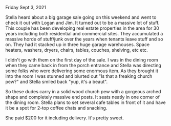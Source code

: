 Friday Sept 3, 2021

Stella heard about a big garage sale going on this weekend and went to check it out with Logan and Jim. It turned out to be a massive lot of stuff. This couple has been developing real estate properties in the area for 30 years including both residential and commercial sites. They accumulated a massive horde of stuff/junk over the years when tenants leave stuff and so on. They had it stacked up in three huge garage warehouses. Space heaters, washers, dryers, chairs, tables, couches, shelving, etc etc.

I didn't go with them on the first day of the sale. I was in the dining room when they came back in from the porch entrance and Stella was directing some folks who were delivering some enormous item. As they brought it into the room I was stunned and blurted out "Is that a freaking church pew?" and Stella smiled back "yup, it's a beaut".

So these dudes carry in a solid wood church pew with a gorgeous arched shape and completely massive end posts. It seats neatly in one corner of the dining room. Stella plans to set several cafe tables in front of it and have it be a spot for 2-top coffee chats and snacking.

She paid $200 for it including delivery. It's pretty sweet.
